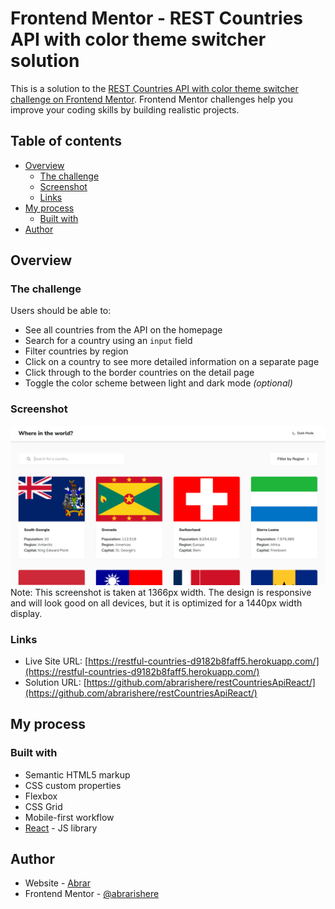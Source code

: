 # Frontend Mentor - REST Countries API with color theme switcher solution

This is a solution to the [REST Countries API with color theme switcher challenge on Frontend Mentor](https://www.frontendmentor.io/challenges/rest-countries-api-with-color-theme-switcher-5cacc469fec04111f7b848ca). Frontend Mentor challenges help you improve your coding skills by building realistic projects. 

## Table of contents

- [Overview](#overview)
  - [The challenge](#the-challenge)
  - [Screenshot](#screenshot)
  - [Links](#links)
- [My process](#my-process)
  - [Built with](#built-with)
- [Author](#author)


## Overview

### The challenge

Users should be able to:

- See all countries from the API on the homepage
- Search for a country using an `input` field
- Filter countries by region
- Click on a country to see more detailed information on a separate page
- Click through to the border countries on the detail page
- Toggle the color scheme between light and dark mode *(optional)*

### Screenshot

![](./screenshot.png)
Note: This screenshot is taken at 1366px width. The design is responsive and will look good on all devices, but it is optimized for a 1440px width display.

### Links

- Live Site URL: [https://restful-countries-d9182b8faff5.herokuapp.com/](https://restful-countries-d9182b8faff5.herokuapp.com/)
- Solution URL: [https://github.com/abrarishere/restCountriesApiReact/](https://github.com/abrarishere/restCountriesApiReact/)

## My process

### Built with

- Semantic HTML5 markup
- CSS custom properties
- Flexbox
- CSS Grid
- Mobile-first workflow
- [React](https://reactjs.org/) - JS library

## Author

- Website - [Abrar](https://www.abrarishere.me)
- Frontend Mentor - [@abrarishere](https://www.frontendmentor.io/profile/abrarishere)
